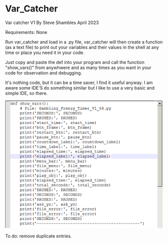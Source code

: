 # Var_Catcher

Var catcher V1 By Steve Shambles April 2023

Requirements: None

Run var_catcher and load in a .py file, var_catcher will then create a function (as a text file) to print out your variables and their values in the shell at any time or place you need it in your code.

Just copy and paste the def into your program and call the function "show_vars()" from anywhwere and as many times as you want in your code for observation and debugging.

It's nothing code, but it can be a time saver, I find it useful anyway.
I am aware some IDE'S do something similar but I like to use a very basic and simple IDE, so there.

![Alt Text](https://github.com/Steve-Shambles/Var_Catcher/blob/main/var_catcher_screenshot.png)

To do: remove duplicate entries.

